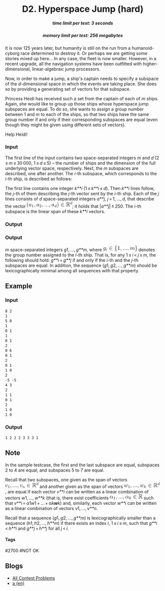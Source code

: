 <h1 style='text-align: center;'> D2. Hyperspace Jump (hard)</h1>

<h5 style='text-align: center;'>time limit per test: 3 seconds</h5>
<h5 style='text-align: center;'>memory limit per test: 256 megabytes</h5>

It is now 125 years later, but humanity is still on the run from a humanoid-cyborg race determined to destroy it. Or perhaps we are getting some stories mixed up here... In any case, the fleet is now smaller. However, in a recent upgrade, all the navigation systems have been outfitted with higher-dimensional, linear-algebraic jump processors.

Now, in order to make a jump, a ship's captain needs to specify a subspace of the *d*-dimensional space in which the events are taking place. She does so by providing a generating set of vectors for that subspace.

Princess Heidi has received such a set from the captain of each of *m* ships. Again, she would like to group up those ships whose hyperspace jump subspaces are equal. To do so, she wants to assign a group number between 1 and *m* to each of the ships, so that two ships have the same group number if and only if their corresponding subspaces are equal (even though they might be given using different sets of vectors).

Help Heidi!

### Input

The first line of the input contains two space-separated integers *m* and *d* (2 ≤ *m* ≤ 30 000, 1 ≤ *d* ≤ 5) – the number of ships and the dimension of the full underlying vector space, respectively. Next, the *m* subspaces are described, one after another. The *i*-th subspace, which corresponds to the *i*-th ship, is described as follows:

The first line contains one integer *k**i* (1 ≤ *k**i* ≤ *d*). Then *k**i* lines follow, the *j*-th of them describing the *j*-th vector sent by the *i*-th ship. Each of the *j* lines consists of *d* space-separated integers *a**j*, *j* = 1, ..., *d*, that describe the vector ![](images/ab929a3e14032f5003e6f023f92be72813548b37.png); it holds that |*a**j*| ≤ 250. The *i*-th subspace is the linear span of these *k**i* vectors.

### Output

### Output

 *m* space-separated integers *g*1, ..., *g**m*, where ![](images/3eb37f80bcb83d8830fb0aa4d1327b5783fc2ff8.png) denotes the group number assigned to the *i*-th ship. That is, for any 1 ≤ *i* < *j* ≤ *m*, the following should hold: *g**i* = *g**j* if and only if the *i*-th and the *j*-th subspaces are equal. In addition, the sequence (*g*1, *g*2, ..., *g**m*) should be lexicographically minimal among all sequences with that property.

## Example

### Input


```text
8 2  
1  
5 0  
1  
0 1  
1  
0 1  
2  
0 6  
0 1  
2  
0 1  
1 0  
2  
-5 -5  
4 3  
2  
1 1  
0 1  
2  
1 0  
1 0  

```
### Output


```text
1 2 2 2 3 3 3 1 
```
## Note

In the sample testcase, the first and the last subspace are equal, subspaces 2 to 4 are equal, and subspaces 5 to 7 are equal.

Recall that two subspaces, one given as the span of vectors ![](images/e8dc56705315ce4b334dd46dbc9c8c51fffb0036.png) and another given as the span of vectors ![](images/99fd3b5233ff3b6f4989df43e2f60edb184bee11.png), are equal if each vector *v**i* can be written as a linear combination of vectors *w*1, ..., *w**k* (that is, there exist coefficients ![](images/ae69b90a53c26d24b0b4a40a6970f6d5903cd568.png) such that *v**i* = α1*w*1 + ... + α*k**w**k*) and, similarly, each vector *w**i* can be written as a linear combination of vectors *v*1, ..., *v**n*.

Recall that a sequence (*g*1, *g*2, ..., *g**m*) is lexicographically smaller than a sequence (*h*1, *h*2, ..., *h**m*) if there exists an index *i*, 1 ≤ *i* ≤ *m*, such that *g**i* < *h**i* and *g**j* = *h**j* for all *j* < *i*.



#### Tags 

#2700 #NOT OK 

## Blogs
- [All Contest Problems](../Helvetic_Coding_Contest_2018_online_mirror_(teams_allowed,_unrated).md)
- [a (en)](../blogs/a_(en).md)
